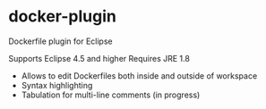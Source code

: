 # docker-plugin
Dockerfile plugin for Eclipse

Supports Eclipse 4.5 and higher
Requires JRE 1.8

 - Allows to edit Dockerfiles both inside and outside of workspace
 - Syntax highlighting
 - Tabulation for multi-line comments (in progress)
